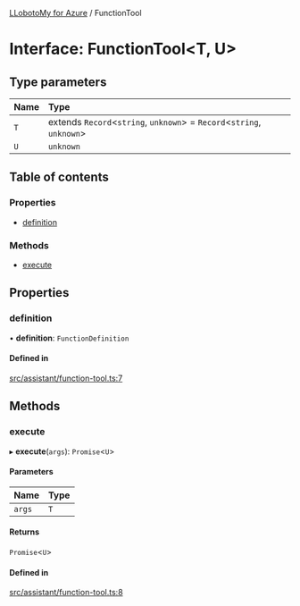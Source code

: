 [LLobotoMy for Azure](../README.md) / FunctionTool

# Interface: FunctionTool<T, U\>

## Type parameters

| Name | Type |
| :------ | :------ |
| `T` | extends `Record`<`string`, `unknown`\> = `Record`<`string`, `unknown`\> |
| `U` | `unknown` |

## Table of contents

### Properties

- [definition](FunctionTool.md#definition)

### Methods

- [execute](FunctionTool.md#execute)

## Properties

### definition

• **definition**: `FunctionDefinition`

#### Defined in

[src/assistant/function-tool.ts:7](https://github.com/paztek/llobotomy-azure/blob/1acaa38/src/assistant/function-tool.ts#L7)

## Methods

### execute

▸ **execute**(`args`): `Promise`<`U`\>

#### Parameters

| Name | Type |
| :------ | :------ |
| `args` | `T` |

#### Returns

`Promise`<`U`\>

#### Defined in

[src/assistant/function-tool.ts:8](https://github.com/paztek/llobotomy-azure/blob/1acaa38/src/assistant/function-tool.ts#L8)
